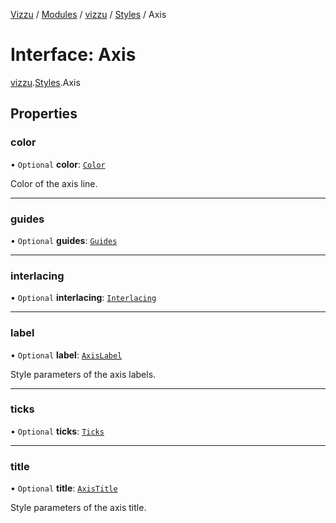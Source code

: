 [Vizzu](../README.md) / [Modules](../modules.md) / [vizzu](../modules/vizzu.md)
/ [Styles](../modules/vizzu.Styles.md) / Axis

# Interface: Axis

[vizzu](../modules/vizzu.md).[Styles](../modules/vizzu.Styles.md).Axis

## Properties

### color

• `Optional` **color**: [`Color`](../modules/vizzu.Styles.md#color)

Color of the axis line.

______________________________________________________________________

### guides

• `Optional` **guides**: [`Guides`](vizzu.Styles.Guides.md)

______________________________________________________________________

### interlacing

• `Optional` **interlacing**: [`Interlacing`](vizzu.Styles.Interlacing.md)

______________________________________________________________________

### label

• `Optional` **label**: [`AxisLabel`](vizzu.Styles.AxisLabel.md)

Style parameters of the axis labels.

______________________________________________________________________

### ticks

• `Optional` **ticks**: [`Ticks`](vizzu.Styles.Ticks.md)

______________________________________________________________________

### title

• `Optional` **title**: [`AxisTitle`](vizzu.Styles.AxisTitle.md)

Style parameters of the axis title.
